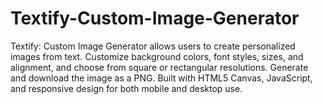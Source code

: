 # Textify-Custom-Image-Generator
Textify: Custom Image Generator allows users to create personalized images from text. Customize background colors, font styles, sizes, and alignment, and choose from square or rectangular resolutions. Generate and download the image as a PNG. Built with HTML5 Canvas, JavaScript, and responsive design for both mobile and desktop use.
